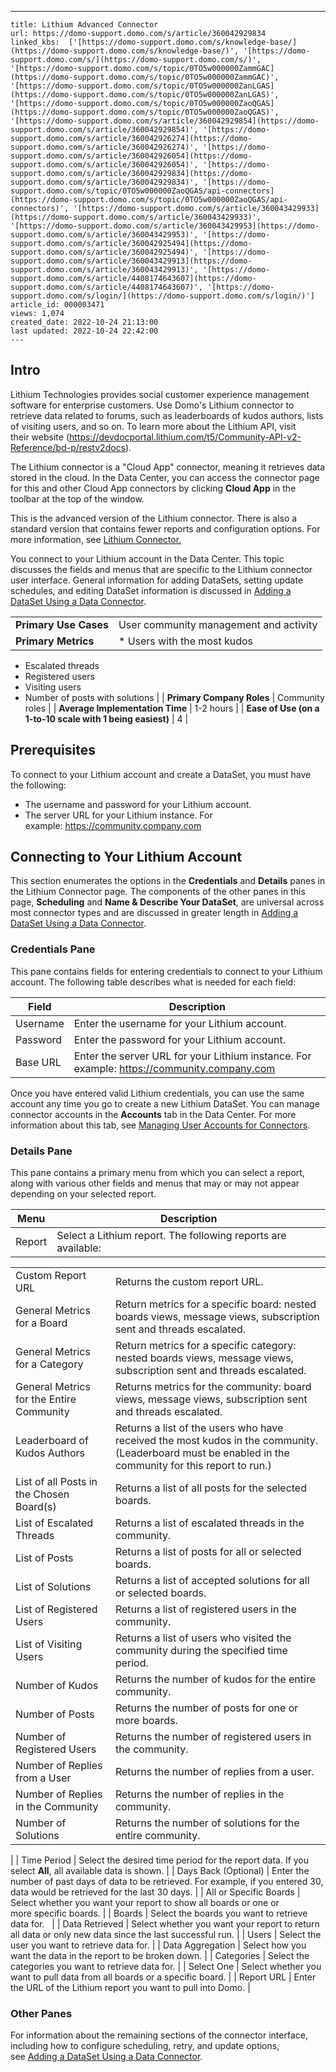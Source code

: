 ---
    title: Lithium Advanced Connector
    url: https://domo-support.domo.com/s/article/360042929834
    linked_kbs:  ['[https://domo-support.domo.com/s/knowledge-base/](https://domo-support.domo.com/s/knowledge-base/)', '[https://domo-support.domo.com/s/](https://domo-support.domo.com/s/)', '[https://domo-support.domo.com/s/topic/0TO5w000000ZammGAC](https://domo-support.domo.com/s/topic/0TO5w000000ZammGAC)', '[https://domo-support.domo.com/s/topic/0TO5w000000ZanLGAS](https://domo-support.domo.com/s/topic/0TO5w000000ZanLGAS)', '[https://domo-support.domo.com/s/topic/0TO5w000000ZaoQGAS](https://domo-support.domo.com/s/topic/0TO5w000000ZaoQGAS)', '[https://domo-support.domo.com/s/article/360042929854](https://domo-support.domo.com/s/article/360042929854)', '[https://domo-support.domo.com/s/article/360042926274](https://domo-support.domo.com/s/article/360042926274)', '[https://domo-support.domo.com/s/article/360042926054](https://domo-support.domo.com/s/article/360042926054)', '[https://domo-support.domo.com/s/article/360042929834](https://domo-support.domo.com/s/article/360042929834)', '[https://domo-support.domo.com/s/topic/0TO5w000000ZaoQGAS/api-connectors](https://domo-support.domo.com/s/topic/0TO5w000000ZaoQGAS/api-connectors)', '[https://domo-support.domo.com/s/article/360043429933](https://domo-support.domo.com/s/article/360043429933)', '[https://domo-support.domo.com/s/article/360043429953](https://domo-support.domo.com/s/article/360043429953)', '[https://domo-support.domo.com/s/article/360042925494](https://domo-support.domo.com/s/article/360042925494)', '[https://domo-support.domo.com/s/article/360043429913](https://domo-support.domo.com/s/article/360043429913)', '[https://domo-support.domo.com/s/article/4408174643607](https://domo-support.domo.com/s/article/4408174643607)', '[https://domo-support.domo.com/s/login/](https://domo-support.domo.com/s/login/)']
    article_id: 000003471
    views: 1,074
    created_date: 2022-10-24 21:13:00
    last updated: 2022-10-24 22:42:00
    ---



Intro
-----


Lithium Technologies provides social customer experience management software for enterprise customers. Use Domo's Lithium connector to retrieve data related to forums, such as leaderboards of kudos authors, lists of visiting users, and so on. To learn more about the Lithium API, visit their website (<https://devdocportal.lithium.com/t5/Community-API-v2-Reference/bd-p/restv2docs>).


The Lithium connector is a "Cloud App" connector, meaning it retrieves data stored in the cloud. In the Data Center, you can access the connector page for this and other Cloud App connectors by clicking **Cloud App** in the toolbar at the top of the window.


This is the advanced version of the Lithium connector. There is also a standard version that contains fewer reports and configuration options. For more information, see [Lithium Connector.](/s/article/360042929854)


You connect to your Lithium account in the Data Center. This topic discusses the fields and menus that are specific to the Lithium connector user interface. General information for adding DataSets, setting update schedules, and editing DataSet information is discussed in [Adding a DataSet Using a Data Connector](/s/article/360042926274 "Adding a DataSet Using a Data Connector").




|  |  |
| --- | --- |
| **Primary Use Cases** | User community management and activity |
| **Primary Metrics** | * Users with the most kudos
* Escalated threads
* Registered users
* Visiting users
* Number of posts with solutions
 |
| **Primary Company Roles** | Community roles |
| **Average Implementation Time** | 1-2 hours |
| **Ease of Use (on a 1-to-10 scale with 1 being easiest)** | 4 |


Prerequisites
-------------


To connect to your Lithium account and create a DataSet, you must have the following:


* The username and password for your Lithium account.
* The server URL for your Lithium instance. For example: <https://community.company.com>


Connecting to Your Lithium Account
----------------------------------


This section enumerates the options in the **Credentials** and **Details** panes in the Lithium Connector page. The components of the other panes in this page, **Scheduling** and **Name & Describe Your DataSet**, are universal across most connector types and are discussed in greater length in [Adding a DataSet Using a Data Connector](/s/article/360042926274 "Adding a DataSet Using a Data Connector").


### Credentials Pane


This pane contains fields for entering credentials to connect to your Lithium account. The following table describes what is needed for each field:




| Field | Description |
| --- | --- |
| Username | Enter the username for your Lithium account. |
| Password | Enter the password for your Lithium account. |
| Base URL | Enter the server URL for your Lithium instance. For example: <https://community.company.com> |


Once you have entered valid Lithium credentials, you can use the same account any time you go to create a new Lithium DataSet. You can manage connector accounts in the **Accounts** tab in the Data Center. For more information about this tab, see [Managing User Accounts for Connectors](/s/article/360042926054 "Managing User Accounts for Connectors").


### Details Pane


This pane contains a primary menu from which you can select a report, along with various other fields and menus that may or may not appear depending on your selected report.




| Menu | Description |
| --- | --- |
| Report | Select a Lithium report. The following reports are available:

|  |  |
| --- | --- |
| Custom Report URL | Returns the custom report URL. |
| General Metrics for a Board | Return metrics for a specific board: nested boards views, message views, subscription sent and threads escalated. |
| General Metrics for a Category | Return metrics for a specific category: nested boards views, message views, subscription sent and threads escalated. |
| General Metrics for the Entire Community | Returns metrics for the community: board views, message views, subscription sent and threads escalated. |
| Leaderboard of Kudos Authors | Returns a list of the users who have received the most kudos in the community. (Leaderboard must be enabled in the community for this report to run.) |
| List of all Posts in the Chosen Board(s) | Returns a list of all posts for the selected boards. |
| List of Escalated Threads | Returns a list of escalated threads in the community. |
| List of Posts | Returns a list of posts for all or selected boards. |
| List of Solutions | Returns a list of accepted solutions for all or selected boards. |
| List of Registered Users | Returns a list of registered users in the community. |
| List of Visiting Users | Returns a list of users who visited the community during the specified time period. |
| Number of Kudos | Returns the number of kudos for the entire community. |
| Number of Posts | Returns the number of posts for one or more boards. |
| Number of Registered Users | Returns the number of registered users in the community. |
| Number of Replies from a User | Returns the number of replies from a user. |
| Number of Replies in the Community | Returns the number of replies in the community. |
| Number of Solutions | Returns the number of solutions for the entire community. |

 |
| Time Period | Select the desired time period for the report data. If you select **All**, all available data is shown. |
| Days Back (Optional) | Enter the number of past days of data to be retrieved. For example, if you entered 30, data would be retrieved for the last 30 days. |
| All or Specific Boards | Select whether you want your report to show all boards or one or more specific boards. |
| Boards | Select the boards you want to retrieve data for.
  |
| Data Retrieved | Select whether you want your report to return all data or only new data since the last successful run. |
| Users | Select the user you want to retrieve data for. |
| Data Aggregation | Select how you want the data in the report to be broken down. |
| Categories | Select the categories you want to retrieve data for. |
| Select One | Select whether you want to pull data from all boards or a specific board. |
| Report URL | Enter the URL of the Lithium report you want to pull into Domo. |


### Other Panes


For information about the remaining sections of the connector interface, including how to configure scheduling, retry, and update options, see [Adding a DataSet Using a Data Connector](/s/article/360042926274).

